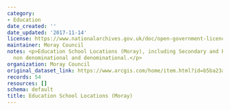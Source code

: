 ```yaml
---
category:
- Education
date_created: ''
date_updated: '2017-11-14'
license: https://www.nationalarchives.gov.uk/doc/open-government-licence/version/3/
maintainer: Moray Council
notes: <p>Education School Locations (Moray), including Secondary and Primary for
  non denominational and denominational.</p>
organization: Moray Council
original_dataset_link: https://www.arcgis.com/home/item.html?id=b5ba23aa94ab484f97cb617eb20741cf
records: 54
resources: []
schema: default
title: Education School Locations (Moray)
---
```

